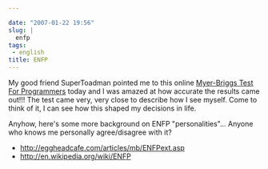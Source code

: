 ```yaml
---

date: "2007-01-22 19:56"
slug: |
  enfp
tags:
 - english
title: ENFP
---
```


My good friend SuperToadman pointed me to this online [Myer-Briggs Test
For Programmers](http://eggheadcafe.com/articles/mb/default.asp) today
and I was amazed at how accurate the results came out!!! The test came
very, very close to describe how I see myself. Come to think of it, I
can see how this shaped my decisions in life.

Anyhow, here's some more background on ENFP "personalities"... Anyone
who knows me personally agree/disagree with it?

-   <http://eggheadcafe.com/articles/mb/ENFPext.asp>
-   <http://en.wikipedia.org/wiki/ENFP>
